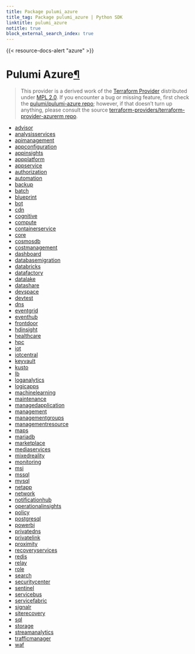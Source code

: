 ```yaml
---
title: Package pulumi_azure
title_tag: Package pulumi_azure | Python SDK
linktitle: pulumi_azure
notitle: true
block_external_search_index: true
---
```


{{< resource-docs-alert "azure" >}}

<div class="section" id="pulumi-azure">
<h1>Pulumi Azure<a class="headerlink" href="#pulumi-azure" title="Permalink to this headline">¶</a></h1>
<blockquote>
<div><p>This provider is a derived work of the <a class="reference external" href="https://github.com/terraform-providers/terraform-provider-azurerm">Terraform Provider</a> distributed under
<a class="reference external" href="https://www.mozilla.org/en-US/MPL/2.0/">MPL 2.0</a>. If you encounter a bug or missing feature, first check the
<a class="reference external" href="https://github.com/pulumi/pulumi-azure/issues">pulumi/pulumi-azure repo</a>; however, if that doesn’t turn up
anything, please consult the source <a class="reference external" href="https://github.com/terraform-providers/terraform-provider-azurerm/issues">terraform-providers/terraform-provider-azurerm repo</a>.</p>
</div></blockquote>
<div class="toctree-wrapper compound">
<ul>
<li class="toctree-l1"><a class="reference internal" href="advisor/">advisor</a></li>
<li class="toctree-l1"><a class="reference internal" href="analysisservices/">analysisservices</a></li>
<li class="toctree-l1"><a class="reference internal" href="apimanagement/">apimanagement</a></li>
<li class="toctree-l1"><a class="reference internal" href="appconfiguration/">appconfiguration</a></li>
<li class="toctree-l1"><a class="reference internal" href="appinsights/">appinsights</a></li>
<li class="toctree-l1"><a class="reference internal" href="appplatform/">appplatform</a></li>
<li class="toctree-l1"><a class="reference internal" href="appservice/">appservice</a></li>
<li class="toctree-l1"><a class="reference internal" href="authorization/">authorization</a></li>
<li class="toctree-l1"><a class="reference internal" href="automation/">automation</a></li>
<li class="toctree-l1"><a class="reference internal" href="backup/">backup</a></li>
<li class="toctree-l1"><a class="reference internal" href="batch/">batch</a></li>
<li class="toctree-l1"><a class="reference internal" href="blueprint/">blueprint</a></li>
<li class="toctree-l1"><a class="reference internal" href="bot/">bot</a></li>
<li class="toctree-l1"><a class="reference internal" href="cdn/">cdn</a></li>
<li class="toctree-l1"><a class="reference internal" href="cognitive/">cognitive</a></li>
<li class="toctree-l1"><a class="reference internal" href="compute/">compute</a></li>
<li class="toctree-l1"><a class="reference internal" href="containerservice/">containerservice</a></li>
<li class="toctree-l1"><a class="reference internal" href="core/">core</a></li>
<li class="toctree-l1"><a class="reference internal" href="cosmosdb/">cosmosdb</a></li>
<li class="toctree-l1"><a class="reference internal" href="costmanagement/">costmanagement</a></li>
<li class="toctree-l1"><a class="reference internal" href="dashboard/">dashboard</a></li>
<li class="toctree-l1"><a class="reference internal" href="databasemigration/">databasemigration</a></li>
<li class="toctree-l1"><a class="reference internal" href="databricks/">databricks</a></li>
<li class="toctree-l1"><a class="reference internal" href="datafactory/">datafactory</a></li>
<li class="toctree-l1"><a class="reference internal" href="datalake/">datalake</a></li>
<li class="toctree-l1"><a class="reference internal" href="datashare/">datashare</a></li>
<li class="toctree-l1"><a class="reference internal" href="devspace/">devspace</a></li>
<li class="toctree-l1"><a class="reference internal" href="devtest/">devtest</a></li>
<li class="toctree-l1"><a class="reference internal" href="dns/">dns</a></li>
<li class="toctree-l1"><a class="reference internal" href="eventgrid/">eventgrid</a></li>
<li class="toctree-l1"><a class="reference internal" href="eventhub/">eventhub</a></li>
<li class="toctree-l1"><a class="reference internal" href="frontdoor/">frontdoor</a></li>
<li class="toctree-l1"><a class="reference internal" href="hdinsight/">hdinsight</a></li>
<li class="toctree-l1"><a class="reference internal" href="healthcare/">healthcare</a></li>
<li class="toctree-l1"><a class="reference internal" href="hpc/">hpc</a></li>
<li class="toctree-l1"><a class="reference internal" href="iot/">iot</a></li>
<li class="toctree-l1"><a class="reference internal" href="iotcentral/">iotcentral</a></li>
<li class="toctree-l1"><a class="reference internal" href="keyvault/">keyvault</a></li>
<li class="toctree-l1"><a class="reference internal" href="kusto/">kusto</a></li>
<li class="toctree-l1"><a class="reference internal" href="lb/">lb</a></li>
<li class="toctree-l1"><a class="reference internal" href="loganalytics/">loganalytics</a></li>
<li class="toctree-l1"><a class="reference internal" href="logicapps/">logicapps</a></li>
<li class="toctree-l1"><a class="reference internal" href="machinelearning/">machinelearning</a></li>
<li class="toctree-l1"><a class="reference internal" href="maintenance/">maintenance</a></li>
<li class="toctree-l1"><a class="reference internal" href="managedapplication/">managedapplication</a></li>
<li class="toctree-l1"><a class="reference internal" href="management/">management</a></li>
<li class="toctree-l1"><a class="reference internal" href="managementgroups/">managementgroups</a></li>
<li class="toctree-l1"><a class="reference internal" href="managementresource/">managementresource</a></li>
<li class="toctree-l1"><a class="reference internal" href="maps/">maps</a></li>
<li class="toctree-l1"><a class="reference internal" href="mariadb/">mariadb</a></li>
<li class="toctree-l1"><a class="reference internal" href="marketplace/">marketplace</a></li>
<li class="toctree-l1"><a class="reference internal" href="mediaservices/">mediaservices</a></li>
<li class="toctree-l1"><a class="reference internal" href="mixedreality/">mixedreality</a></li>
<li class="toctree-l1"><a class="reference internal" href="monitoring/">monitoring</a></li>
<li class="toctree-l1"><a class="reference internal" href="msi/">msi</a></li>
<li class="toctree-l1"><a class="reference internal" href="mssql/">mssql</a></li>
<li class="toctree-l1"><a class="reference internal" href="mysql/">mysql</a></li>
<li class="toctree-l1"><a class="reference internal" href="netapp/">netapp</a></li>
<li class="toctree-l1"><a class="reference internal" href="network/">network</a></li>
<li class="toctree-l1"><a class="reference internal" href="notificationhub/">notificationhub</a></li>
<li class="toctree-l1"><a class="reference internal" href="operationalinsights/">operationalinsights</a></li>
<li class="toctree-l1"><a class="reference internal" href="policy/">policy</a></li>
<li class="toctree-l1"><a class="reference internal" href="postgresql/">postgresql</a></li>
<li class="toctree-l1"><a class="reference internal" href="powerbi/">powerbi</a></li>
<li class="toctree-l1"><a class="reference internal" href="privatedns/">privatedns</a></li>
<li class="toctree-l1"><a class="reference internal" href="privatelink/">privatelink</a></li>
<li class="toctree-l1"><a class="reference internal" href="proximity/">proximity</a></li>
<li class="toctree-l1"><a class="reference internal" href="recoveryservices/">recoveryservices</a></li>
<li class="toctree-l1"><a class="reference internal" href="redis/">redis</a></li>
<li class="toctree-l1"><a class="reference internal" href="relay/">relay</a></li>
<li class="toctree-l1"><a class="reference internal" href="role/">role</a></li>
<li class="toctree-l1"><a class="reference internal" href="search/">search</a></li>
<li class="toctree-l1"><a class="reference internal" href="securitycenter/">securitycenter</a></li>
<li class="toctree-l1"><a class="reference internal" href="sentinel/">sentinel</a></li>
<li class="toctree-l1"><a class="reference internal" href="servicebus/">servicebus</a></li>
<li class="toctree-l1"><a class="reference internal" href="servicefabric/">servicefabric</a></li>
<li class="toctree-l1"><a class="reference internal" href="signalr/">signalr</a></li>
<li class="toctree-l1"><a class="reference internal" href="siterecovery/">siterecovery</a></li>
<li class="toctree-l1"><a class="reference internal" href="sql/">sql</a></li>
<li class="toctree-l1"><a class="reference internal" href="storage/">storage</a></li>
<li class="toctree-l1"><a class="reference internal" href="streamanalytics/">streamanalytics</a></li>
<li class="toctree-l1"><a class="reference internal" href="trafficmanager/">trafficmanager</a></li>
<li class="toctree-l1"><a class="reference internal" href="waf/">waf</a></li>
</ul>
</div>
</div>
